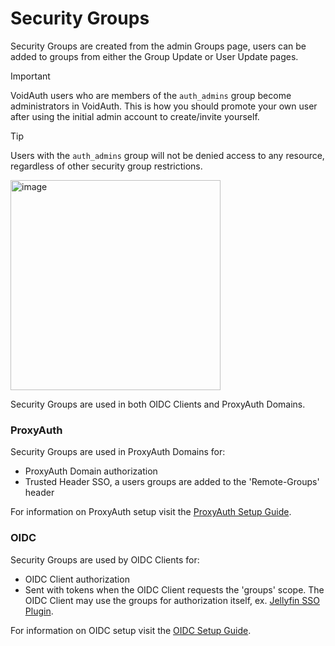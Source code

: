# Security Groups

Security Groups are created from the admin Groups page, users can be added to groups from either the Group Update or User Update pages.

> [!IMPORTANT]
> VoidAuth users who are members of the `auth_admins` group become administrators in VoidAuth. This is how you should promote your own user after using the initial admin account to create/invite yourself.

> [!TIP]
> Users with the `auth_admins` group will not be denied access to any resource, regardless of other security group restrictions.

<img width="336" alt="image" src="/public/screenshots/91429974-7e2c-4c3a-80a4-ad25e5ea6416.png" />

Security Groups are used in both OIDC Clients and ProxyAuth Domains.

### ProxyAuth
Security Groups are used in ProxyAuth Domains for:
* ProxyAuth Domain authorization
* Trusted Header SSO, a users groups are added to the 'Remote-Groups' header

For information on ProxyAuth setup visit the [ProxyAuth Setup Guide](ProxyAuth-and-Trusted-Header-SSO-Setup.md).

### OIDC
Security Groups are used by OIDC Clients for:
* OIDC Client authorization
* Sent with tokens when the OIDC Client requests the 'groups' scope. The OIDC Client may use the groups for authorization itself, ex. [Jellyfin SSO Plugin](https://github.com/9p4/jellyfin-plugin-sso).

For information on OIDC setup visit the [OIDC Setup Guide](OIDC-Setup.md).

